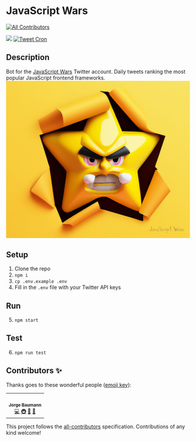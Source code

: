 # JavaScript Wars

<!-- ALL-CONTRIBUTORS-BADGE:START - Do not remove or modify this section -->

[![All Contributors](https://img.shields.io/badge/all_contributors-1-orange.svg?style=flat-square)](#contributors-)

<!-- ALL-CONTRIBUTORS-BADGE:END -->

![](https://img.shields.io/badge/JavaScript-ES6-green.svg) [![Tweet Cron](https://github.com/baumannzone/javascript-wars/actions/workflows/main.yml/badge.svg)](https://github.com/baumannzone/javascript-wars/actions/workflows/main.yml)

## Description

Bot for the [JavaScript Wars](https://twitter.com/JavaScriptWars) Twitter account. Daily tweets ranking the most popular JavaScript frontend frameworks.
![logo](img/logo.png)

## Setup

1. Clone the repo
2. `npm i`
3. `cp .env.example .env`
4. Fill in the `.env` file with your Twitter API keys

## Run

5. `npm start`

## Test

6. `npm run test`

## Contributors ✨

Thanks goes to these wonderful people ([emoji key](https://allcontributors.org/docs/en/emoji-key)):

<!-- ALL-CONTRIBUTORS-LIST:START - Do not remove or modify this section -->
<!-- prettier-ignore-start -->
<!-- markdownlint-disable -->
<table>
  <tbody>
    <tr>
      <td align="center"><a href="http://baumannzone.dev"><img src="https://avatars.githubusercontent.com/u/5422102?v=4?s=100" width="100px;" alt=""/><br /><sub><b>Jorge Baumann</b></sub></a><br /><a href="https://github.com/baumannzone/javascript-wars/commits?author=baumannzone" title="Code">💻</a> <a href="#infra-baumannzone" title="Infrastructure (Hosting, Build-Tools, etc)">🚇</a> <a href="https://github.com/baumannzone/javascript-wars/commits?author=baumannzone" title="Documentation">📖</a> <a href="#design-baumannzone" title="Design">🎨</a></td>
    </tr>
  </tbody>
</table>

<!-- markdownlint-restore -->
<!-- prettier-ignore-end -->

<!-- ALL-CONTRIBUTORS-LIST:END -->

This project follows the [all-contributors](https://github.com/all-contributors/all-contributors) specification. Contributions of any kind welcome!
